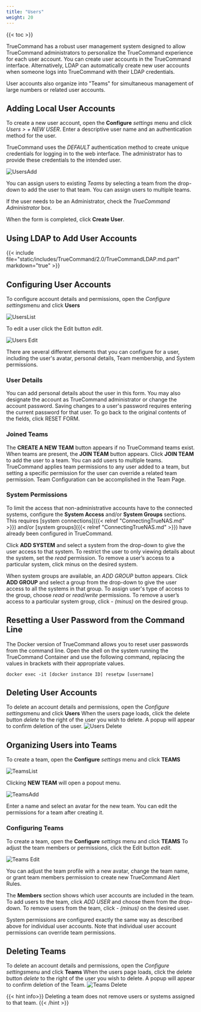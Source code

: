 ```yaml
---
title: "Users"
weight: 20
---
```


{{< toc >}}

TrueCommand has a robust user management system designed to allow TrueCommand administrators to personalize the TrueCommand experience for each user account.
You can create user accounts in the TrueCommand interface. Alternatively, LDAP can automatically create new user accounts when someone logs into TrueCommand with their LDAP credentials.

User accounts also organize into "Teams" for simultaneous management of large numbers or related user accounts.

## Adding Local User Accounts

To create a new user account, open the **Configure** <i class="material-icons" aria-hidden="true" title="Settings">settings</i> menu and click *Users > + NEW USER*.
Enter a descriptive user name and an authentication method for the user.

TrueCommand uses the *DEFAULT* authentication method to create unique credentials for logging in to the web interface.
The administrator has to provide these credentials to the intended user.

![UsersAdd](/images/TrueCommand/2.0/UsersNewUser.png "Adding a new user")

You can assign users to existing *Teams* by selecting a team from the drop-down to add the user to that team.
You can assign users to multiple teams.

If the user needs to be an Administrator, check the *TrueCommand Administrator* box.

When the form is completed, click **Create User**.

## Using LDAP to Add User Accounts

{{< include file="static/includes/TrueCommand/2.0/TrueCommandLDAP.md.part" markdown="true" >}}

## Configuring User Accounts

To configure account details and permissions, open the *Configure* <i class="material-icons" aria-hidden="true" title="Settings">settings</i>menu and click **Users**

![UsersList](/images/TrueCommand/2.0/UsersList.png "List of Users")

To edit a user click the Edit button <i class="material-icons" aria-hidden="true" title="Configure">edit</i>.

![Users Edit](/images/TrueCommand/2.0/UsersEditUser.png "Users Edit")

There are several different elements that you can configure for a user, including the user's avatar, personal details, Team membership, and System permissions.

### User Details

You can add personal details about the user in this form. You may also designate the account as TrueCommand administrator or change the account password.
Saving changes to a user's password requires entering the current password for that user.
To go back to the original contents of the fields, click RESET FORM.

### Joined Teams

The **CREATE A NEW TEAM** button appears if no TrueCommand teams exist.
When teams are present, the **JOIN TEAM** button appears.
Click **JOIN TEAM** to add the user to a team.
You can add users to multiple teams.
TrueCommand applies team permissions to any user added to a team, but setting a specific permission for the user can override a related team permission.
Team Configuration can be accomplished in the Team Page.

### System Permissions

To limit the access that non-administrative accounts have to the connected systems, configure the **System Access** and/or **System Groups** sections.
This requires [system connections]({{< relref "ConnectingTrueNAS.md" >}}) and/or [system groups]({{< relref "ConnectingTrueNAS.md" >}}) have already been configured in TrueCommand.

Click **ADD SYSTEM** and select a system from the drop-down to give the user access to that system.
To restrict the user to only viewing details about the system, set the *read* permission.
To remove a user’s access to a particular system, click minus on the desired system.

When system groups are available, an *ADD GROUP* button appears.
Click **ADD GROUP** and select a group from the drop-down to give the user access to all the systems in that group.
To assign user's type of access to the group, choose *read* or *read/write* permissions.
To remove a user’s access to a particular system group, click *- (minus)* on the desired group.

## Resetting a User Password from the Command Line

The Docker version of TrueCommand allows you to reset user passwords from the command line.
Open the shell on the system running the TrueCommand Container and use the following command, replacing the values in brackets with their appropriate values. 

```
docker exec -it [docker instance ID] resetpw [username]
```

## Deleting User Accounts

To delete an account details and permissions, open the *Configure* <i class="material-icons" aria-hidden="true" title="Settings">settings</i>menu and click **Users**
When the users page loads, click the delete button <i class="material-icons" aria-hidden="true" title="Delete">delete</i> to the right of the user you wish to delete.
A popup will appear to confirm deletion of the user.
![Users Delete](/images/TrueCommand/2.0/UsersDeleteUser.png "Users Delete")

## Organizing Users into Teams

To create a team, open the **Configure** <i class="material-icons" aria-hidden="true" title="Settings">settings</i> menu and click **TEAMS**

![TeamsList](/images/TrueCommand/2.0/TeamsList.png "Teams List")

Clicking **NEW TEAM** will open a popout menu.

![TeamsAdd](/images/TrueCommand/2.0/TeamsNewTeam.png "Teams: Add")

Enter a name and select an avatar for the new team.
You can edit the permissions for a team after creating it.

### Configuring Teams

To create a team, open the **Configure** <i class="material-icons" aria-hidden="true" title="Settings">settings</i> menu and click **TEAMS**
To adjust the team members or permissions, click the Edit button <i class="material-icons" aria-hidden="true" title="Configure">edit</i>.

![Teams Edit](/images/TrueCommand/2.0/TeamsEdit.png "Teams Edit")

You can adjust the team profile with a new avatar, change the team name, or grant team members permission to create new TrueCommand Alert Rules.

The **Members** section shows which user accounts are included in the team.
To add users to the team, click *ADD USER* and choose them from the drop-down.
To remove users from the team, click *- (minus)* on the desired user.

System permissions are configured exactly the same way as described above for individual user accounts.
Note that individual user account permissions can override team permissions.

## Deleting Teams

To delete an account details and permissions, open the *Configure* <i class="material-icons" aria-hidden="true" title="Settings">settings</i>menu and click **Teams**
When the users page loads, click the delete button <i class="material-icons" aria-hidden="true" title="Delete">delete</i> to the right of the user you wish to delete.
A popup will appear to confirm deletion of the Team.
![Teams Delete](/images/TrueCommand/2.0/TeamsDeleteTeam.png "Teams Delete")

{{< hint info>}}
Deleting a team does not remove users or systems assigned to that team.
{{< /hint >}}
